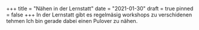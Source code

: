 +++
title = "Nähen in der Lernstatt"
date = "2021-01-30"
draft = true
pinned = false
+++
In der Lernstatt gibt es regelmäsig workshops zu verschidenen tehmen Ich bin gerade dabei einen Pulover zu  nähen.